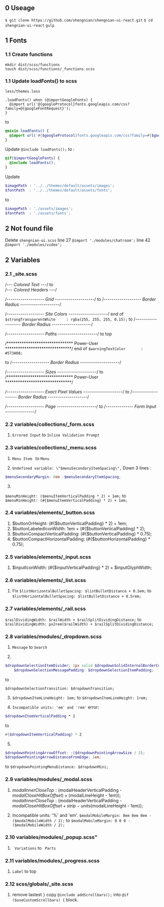 ## 0 Useage
`$ git clone https://github.com/shengnian/shengnian-ui-react.git`
`$ cd shengnian-ui-react`
`gulp`

## 1 Fonts

### 1.1 Create functions
```
mkdir dist/scss/functions
touch dist/scss/functions/_functions.scss
```

### 1.1 Update loadFonts() to scss
`less/themes.less`

```less
.loadFonts() when (@importGoogleFonts) {
  @import url('@{googleProtocol}fonts.googleapis.com/css?family=@{googleFontRequest}');
}
```

to 

```scss
@mixin loadFonts() {
  @import url('#{$googleProtocol}fonts.googleapis.com/css?family=#{$googleFontRequest}');
}
```

Update `@include loadFonts();` to :

```scss
@if($importGoogleFonts) {
  @include loadFonts();
}
```

Update 
```scss
$imagePath : '../../themes/default/assets/images';
$fontPath  : '../../themes/default/assets/fonts';
```
to 

```scss
$imagePath : './assets/images';
$fontPath  : './assets/fonts';
```

## 2 Not found file

Delete `shengnian-ui.scss`
line 27 `@import './modules/chatroom';`
line 42 `@import './modules/video';`

## 2 Variables 

### 2.1 _site.scss
/*--- Colored Text ---*/  to  
/*--- Colored Headers ---*/


/*-------------------
        Grid
--------------------*/
to 
/*-------------------
    Border Radius
--------------------*/

/*-------------------
      Site Colors
--------------------*/
end of `$strongTransparentWhite     : rgba(255, 255, 255, 0.15);`
to 
/*-------------------
    Border Radius
--------------------*/

/*-------------------
        Paths
--------------------*/
to top

/*******************************
           Power-User
*******************************/
end of `$warningTextColor       : #573A08;`

to 
/*-------------------
    Border Radius
--------------------*/


/*-------------------
        Sizes
--------------------*/
to 
/*******************************
           Power-User
*******************************/


/*-------------------
  Exact Pixel Values
--------------------*/
to 
/*-------------------
    Border Radius
--------------------*/


/*-------------------
        Page
--------------------*/
to 
/*--------------
   Form Input
---------------*/

### 2.2 variables/collections/_form.scss

1.  `Errored Input` to `Inline Validation Prompt`


### 2.3 variables/collections/_menu.scss

1. `Menu Item ` to `Menu`

2. `Undefined variable: \"$menuSecondaryItemSpacing\",`
Down 3 lines :  
```scss
$menuSecondaryMargin: 0em -$menuSecondaryItemSpacing;
```

3. 
`$menuMinHeight: ($menuItemVerticalPadding * 2) + 1em;`
to
`$menuMinHeight: (#{$menuItemVerticalPadding} * 2) + 1em;` 


### 2.4 variables/elements/_button.scss
1. $buttonOrHeight: (#{$buttonVerticalPadding} * 2) + 1em;
2. $buttonLabeledIconWidth: 1em + (#{$buttonVerticalPadding} * 2);
3. $buttonCompactVerticalPadding: (#{$buttonVerticalPadding} * 0.75);
4. $buttonCompactHorizontalPadding: (#{$buttonHorizontalPadding} * 0.75);

### 2.5 variables/elements/_input.scss
1. $inputIconWidth: (#{$inputVerticalPadding} * 2) + $inputGlyphWidth;

### 2.6 variables/elements/_list.scss

1. Fix 
`$listHorizontalBulletSpacing: $listBulletDistance + 0.5em;` to `$listHorizontalBulletSpacing: $listBulletDistance + 0.5rem;`

### 2.7 variables/elements/_rail.scss

`$railDividingWidth: $railWidth + $railSplitDividingDistance;`
to
`$railDividingWidth: px2rem($railWidth) + $railSplitDividingDistance;`

### 2.8 variables/modules/_dropdown.scss
1. `Message` to `Search`

2. 
```scss
$dropdownSelectionItemDivider: 1px solid $dropdownSolidInternalBorderColor;
    $dropdownSelectionMessagePadding: $dropdownSelectionItemPadding;
```
 to 
 
 `$dropdownSelectionTransition: $dropdownTransition;`
 
3. `$dropdownItemLineHeight: 1em;` to `$dropdownItemLineHeight: 1rem;` 

4. `Incompatible units: 'em' and 'rem'` error: 
```scss
$dropdownItemVerticalPadding * 2
``` 
to 
```scss
#{$dropdownItemVerticalPadding} * 2
```

5. 
```scss
$dropdownPointingArrowOffset: -($dropdownPointingArrowSize / 2);
$dropdownPointingArrowDistanceFromEdge: 1em;
```
to 
`$dropdownPointingMenuDistance: $dropdownMini;`


### 2.9 variables/modules/_modal.scss

1. $modalInnerCloseTop: ($modalHeaderVerticalPadding - $modalCloseHitBoxOffset) + ($modalLineHeight - 1em)); 
$modalInnerCloseTop: ($modalHeaderVerticalPadding - $modalCloseHitBoxOffset + strip-units($modalLineHeight - 1em));

2. Incompatible units: '%' and 'em'.
`$modalMobileMargin: 0em 0em 0em -($modalMobileWidth / 2);` to 
`$modalMobileMargin: 0 0 0 -($modalMobileWidth / 2);`

### 2.10 variables/modules/_popup.scss"

1. ` Variations` to ` Parts`


### 2.11 variables/modules/_progress.scss
1. `Label` to top 


### 2.12 scss/globals/_site.scss

1. remove lastest `}` copy  `@include addScrollbars();`
into `@if ($useCustomScrollbars) {` block.
